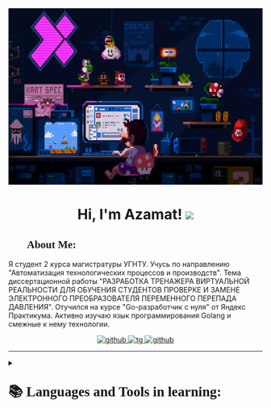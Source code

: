 <div id="header" align="center"> 
    <img src="firstgif.gif" width="700" height="350"/> 
</div>

<div id="hello" align="center">
  <h1>
    Hi, I'm Azamat! 
    <img src="https://media.giphy.com/media/hvRJCLFzcasrR4ia7z/giphy.gif" width="30px"/>
    </h1>
</div>

<div id="About Me" align="left">
  <h2>
    <b style="font-size: 21px; font-family: 'Avenir Medium';">👩‍💻 About Me:</b>
  </h2>

  Я студент 2 курса магистратуры УГНТУ. Учусь по направлению "Автоматизация технологических процессов и производств". Тема диссертационной работы "РАЗРАБОТКА ТРЕНАЖЕРА ВИРТУАЛЬНОЙ РЕАЛЬНОСТИ ДЛЯ ОБУЧЕНИЯ СТУДЕНТОВ ПРОВЕРКЕ И ЗАМЕНЕ ЭЛЕКТРОННОГО ПРЕОБРАЗОВАТЕЛЯ ПЕРЕМЕННОГО ПЕРЕПАДА ДАВЛЕНИЯ". Отучился на курсе "Go-разработчик с нуля" от Яндекс Практикума. Активно изучаю язык программирования Golang и смежные к нему технологии.

  <div align="center">
    <a href="https://github.com/azoma13" target="_blank">
      <img src=https://img.shields.io/badge/github-%2324292e.svg?style=flat&logo=github&logoColor=white alt=github style="5px;" />
    </a>
    <a href="https://t.me/azoma13" target="_blank">
      <img src=https://img.shields.io/badge/telegram-2CA5E0?style=flat&logo=telegram&logoColor=white alt=tg style="5px;" />
    <!-- </a>
    <a href="https://leetcode.com/u/azoma/" target="_blank">
      <img src=https://img.shields.io/badge/LeetCode-000000?style=flat&logo=LeetCode&logoColor=#d16c06 alt=leetcode style="5px;" />
    </a> -->
    <a href="extremesports1307@gmail.com" target="_blank">
      <img src=https://img.shields.io/badge/Gmail-%2324292e.svg?style=flat&logo=gmail alt=github style="5px;" />
    </a>
  </div>
</div>

---

<details id="Languages and Tools in learning" align="left">
  <summary><h2><b>
    <span style="font-size:1.3em; font-family: 'Avenir Medium';">📚 Languages and Tools in learning:</span>
  </b></h2></summary>

  <br>
  
  <p> 
    <img src="https://github.com/tandpfun/skill-icons/blob/main/icons/GoLang.svg" title="Go" alt="Go" width="80" height="80"/>&nbsp;
    <img src="https://github.com/tandpfun/skill-icons/blob/main/icons/C.svg" title="C" alt="C" width="80" height="80"/>&nbsp;
    <img src="https://github.com/tandpfun/skill-icons/blob/main/icons/PostgreSQL-Light.svg" title="PostgreSQL" alt="PostgreSQL" width="80" height="80"/>&nbsp;
    <img src="https://github.com/tandpfun/skill-icons/blob/main/icons/SQLite.svg" title="SQLite" alt="SQLite" width="80" height="80"/>&nbsp;
    <img src="https://github.com/tandpfun/skill-icons/blob/main/icons/Docker.svg" title="Docker" alt="Docker" width="80" height="80"/>&nbsp;
    <img src="https://github.com/tandpfun/skill-icons/blob/main/icons/Postman.svg" title="Postman" alt="Postman" width="80" height="80"/>&nbsp;
    <img src="https://github.com/grpc/grpc.io/blob/main/static/img/grpc.svg" title="gRPC" alt="gRPC" width="80" height="80"/>&nbsp;
    <img src="https://github.com/tandpfun/skill-icons/blob/main/icons/Linux-Light.svg" title="Linux" alt="Linux" width="80" height="80" /></a>  
    <img src="https://github.com/tandpfun/skill-icons/blob/main/icons/Git.svg" title="Git" alt="Git" width="80" height="80" /></a>
    <img src="https://github.com/tandpfun/skill-icons/blob/main/icons/GithubActions-Dark.svg" title="GithubActions" alt="GithubActions" width="80" height="80" /></a>
    <br>
  </p>
</details>

<!-- ---

<details id="My Stats" align="left">
  <summary><h2><b>
    <span style="font-size:1.3em; font-family: 'Avenir Medium';">⚡ My Stats:</span>
  </b></h2></summary>

  <br>
  
  <div align="left">
    <img src="https://github-readme-stats.vercel.app/api?username=azoma13&show_icons=true&locale=en&theme=dark&hide_border=false" height="153" alt="stats graph"/>
  <br>
    <img src="https://github-readme-stats.vercel.app/api/top-langs?username=azoma13&show_icons=true&theme=dark&locale=en&hide_border=false" alt="languages graph"/>
  </div>
    <br>
</details> -->

<!--
**azoma13/azoma13** is a ✨ _special_ ✨ repository because its `README.md` (this file) appears on your GitHub profile.

Here are some ideas to get you started:

- 🔭 I’m currently working on ...
- 🌱 I’m currently learning ...
- 👯 I’m looking to collaborate on ...
- 🤔 I’m looking for help with ...
- 💬 Ask me about ...
- 📫 How to reach me: ...
- 😄 Pronouns: ...
- ⚡ Fun fact: ...
-->
